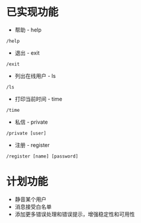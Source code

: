 # 已实现功能

- 帮助 - help
````
/help
````
- 退出 - exit
````
/exit
````
- 列出在线用户 - ls
````
/ls
````
- 打印当前时间 - time
````
/time
````
- 私信 - private
````
/private [user]
````
- 注册 - register
````
/register [name] [password]
````
# 计划功能
- 静音某个用户
- 消息接受白名单
- 添加更多错误处理和错误提示，增强稳定性和可用性
